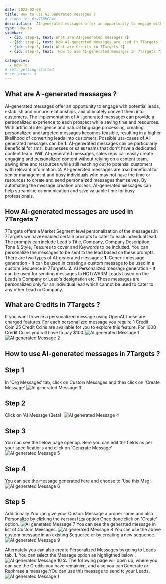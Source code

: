```yaml
---
date: 2023-02-08
title: How to use AI Generated messages ?
# video_id: 6xyI5NNCCmc
description:  AI-generated messages offer an opportunity to engage with potential leads, establish and nurture relationships, and ultimately convert them into customers.Here are the steps on how to use AI-Generated Messages in 7Targets.
type: How-to
sidebar:
  - {id: step-1, text: What are AI-generated messages ?}
  - {id: step-2, text: How AI-generated messages are used in 7Targets ?}
  - {id: step-3, text: What are Credits in 7Targets ?}
  - {id: step-4, text:  How to use AI-generated messages in 7Targets ?}

categories:
  - How-To
# set: getting-started
# set_order: 3
---
```

## What are AI-generated messages ?
AI-generated messages offer an opportunity to engage with potential leads, establish and nurture relationships, and ultimately convert them into customers. The implementation of AI-generated messages can provide a personalized experience to each prospect while saving time and resources. With artificial intelligence and natural language processing, creating personalized and targeted messages becomes feasible, resulting in a higher likelihood of converting leads into customers.
Possible use-cases of AI-generated messages can be
**1.** AI-generated messages can be particularly beneficial for small businesses or sales teams that don't have a dedicated content team. With AI-generated messages, sales reps can easily create engaging and personalized content without relying on a content team, saving time and resources while still reaching out to potential customers with relevant information.
**2.** AI-generated messages are also beneficial for senior management and busy individuals who may not have the time or resources to create and send personalized messages themselves. By automating the message creation process, AI-generated messages can help streamline communication and save valuable time for busy professionals.

## How AI-generated messages are used in 7Targets ?
7Targets offers a Market Segment level personalization of the messages.In 7Targets we have enabled certain prompts to cater to each individual lead. The prompts can include Lead's Title, Company, Company Description, Tone & Style, Features to cover and Keywords to be included. You can personalize the messages to be sent to the lead based on these prompts.
There are two types of AI-generated messages:
**1.** Generic message generation - It can be used in creating a custom message to be used in a custom Sequence in 7Targets. 
**2.** AI Personalized message generation - It can be used for sending messages to HOT/WARM Leads based on the Leads's Company or Lead's designation etc. These messages are personalized only for an individual lead which cannot be used to cater to any other Lead or Company.

## What are Credits in 7Targets ?
If you want to write a personalized message using OpenAI, these are charged features. For each personalized message you require 1 Credit Coin.25 Credit Coins are available for you to explore this feature. For 1000 Credit Coins you will have to pay $100.
![AI generated Message 1](../../images/ai-generated-message1.PNG)
![AI generated Message 2](../../images/ai-generated-message2.PNG)

## How to use AI-generated messages in 7Targets ?
## Step 1
In 'Org Messages' tab, click on Custom Messages and then click on 'Create Message'
![AI generated Message 3](../../images/ai-generated-custom-message.PNG)
## Step 2
Click on 'AI Message (Beta)'
![AI generated Message 4](../../images/ai-generated-message2.PNG)
## Step 3
You can see the below page openup. Here you can edit the fields as per your specifications and click on 'Generate Message'
![AI generated Message 5](../../images/ai-generated-generated-message.png)
## Step 4
You can see the message generated here and choose to 'Use this Msg'.
![AI generated Message 6](../../images/ai-generated-use-message.png)
## Step 5
Additionally You can give your Custom Message a proper name and also Personalize by clicking the `Personalize` option.Once done click on 'Create' option.
![AI generated Message 7](../../images/ai-generated-personlize.png)
You can see the generated message in list of Custom Meesages.
![AI generated Message 8](../../images/ai-generated-ccm-1.PNG)
You can use the above custom message in an existing Sequence or by creating a new sequence.
![AI generated Message 9](../../images/ai-generated-ccm-2.PNG)

Alternately you can also create Personalized Messages by going to Leads tab.
**1.** You can select the Message option as highligthed below .
![AI generated Message 10](../../images/ai-generated-ccm-3.PNG)
**2.** The following page will open up, where you can see the Credits you have remaining, and also you can Generate or Rephrase a message.YOu can use this message to send to your Leads.
![AI generated Message 1](../../images/ai-generated-message1.PNG)
